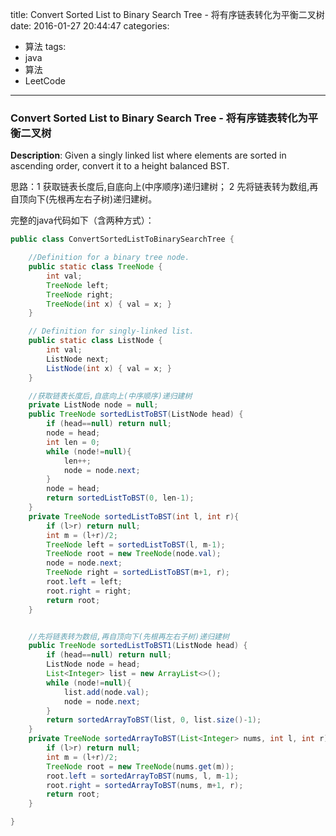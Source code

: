 




title: Convert Sorted List to Binary Search Tree - 将有序链表转化为平衡二叉树
date: 2016-01-27 20:44:47
categories: 
- 算法
tags: 
- java
- 算法
- LeetCode
<!--updated: 2016-01-27 21:40:47-->
---

### Convert Sorted List to Binary Search Tree - 将有序链表转化为平衡二叉树
**Description**: Given a singly linked list where elements are sorted in ascending order, convert it to a height balanced BST.
 
 思路：1 获取链表长度后,自底向上(中序顺序)递归建树；
 2 先将链表转为数组,再自顶向下(先根再左右子树)递归建树。

完整的java代码如下（含两种方式）：

```java
public class ConvertSortedListToBinarySearchTree {

    //Definition for a binary tree node.
    public static class TreeNode {
        int val;
        TreeNode left;
        TreeNode right;
        TreeNode(int x) { val = x; }
    }

    // Definition for singly-linked list.
    public static class ListNode {
        int val;
        ListNode next;
        ListNode(int x) { val = x; }
    }

    //获取链表长度后,自底向上(中序顺序)递归建树
    private ListNode node = null;
    public TreeNode sortedListToBST(ListNode head) {
        if (head==null) return null;
        node = head;
        int len = 0;
        while (node!=null){
            len++;
            node = node.next;
        }
        node = head;
        return sortedListToBST(0, len-1);
    }
    private TreeNode sortedListToBST(int l, int r){
        if (l>r) return null;
        int m = (l+r)/2;
        TreeNode left = sortedListToBST(l, m-1);
        TreeNode root = new TreeNode(node.val);
        node = node.next;
        TreeNode right = sortedListToBST(m+1, r);
        root.left = left;
        root.right = right;
        return root;
    }


    //先将链表转为数组,再自顶向下(先根再左右子树)递归建树
    public TreeNode sortedListToBST1(ListNode head) {
        if (head==null) return null;
        ListNode node = head;
        List<Integer> list = new ArrayList<>();
        while (node!=null){
            list.add(node.val);
            node = node.next;
        }
        return sortedArrayToBST(list, 0, list.size()-1);
    }
    private TreeNode sortedArrayToBST(List<Integer> nums, int l, int r){
        if (l>r) return null;
        int m = (l+r)/2;
        TreeNode root = new TreeNode(nums.get(m));
        root.left = sortedArrayToBST(nums, l, m-1);
        root.right = sortedArrayToBST(nums, m+1, r);
        return root;
    }

}
```
